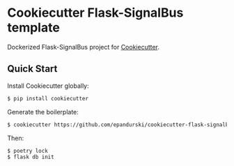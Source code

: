 # Cookiecutter Flask-SignalBus template

Dockerized Flask-SignalBus project for [Cookiecutter](https://github.com/audreyr/cookiecutter).

## Quick Start

Install Cookiecutter globally:

```sh
$ pip install cookiecutter
```

Generate the boilerplate:

```sh
$ cookiecutter https://github.com/epandurski/cookiecutter-flask-signalbus.git
```

Then:

```sh
$ poetry lock
$ flask db init
```
